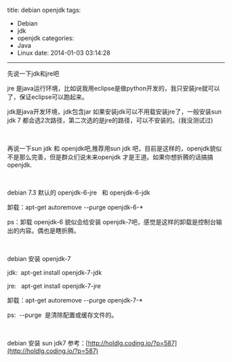 title: debian openjdk
tags:
  - Debian
  - jdk
  - openjdk
categories:
  - Java
  - Linux
date: 2014-01-03 03:14:28
---

先说一下jdk和jre吧

jre 是java运行环境，比如说我用eclipse是做python开发的，我只安装jre就可以了，保证eclipse可以跑起来。

jdk是java开发环境，jdk包含jar 如果安装jdk可以不用载安装jre了，一般安装sun jdk 7 都会选2次路径，第二次选的是jre的路径，可以不安装的。(我没测试过)

&nbsp;

再说一下sun jdk 和 openjdk吧,推荐用sun jdk 吧，目前是这样的，openjdk貌似不是那么完善，但是群众们说未来openjdk 才是王道。如果你想折腾的话搞搞 openjdk.

&nbsp;

debian 7.3 默认的 openjdk-6-jre   和 openjdk-6-jdk

卸载：apt-get autoremove --purge openjdk-6-*

ps：卸载 openjdk-6 貌似会给安装 openjdk-7吧，感觉是这样的卸载是控制台输出的内容。偶也是瞎折腾。

&nbsp;

debian 安装 openjdk-7

jdk:  apt-get install openjdk-7-jdk

jre:   apt-get install openjdk-7-jre

卸载：apt-get autoremove --purge openjdk-7-*

ps:  --purge  是清除配置或缓存文件的。

&nbsp;

debian 安装 sun jdk7 参考：[http://holdlg.coding.io/?p=587](http://holdlg.coding.io/?p=587)